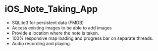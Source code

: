 # iOS_Note_Taking_App
- SQLite3 for persistent data (FMDB)
- Access existing images to be able to add images
- Provide a location where the note is taken.
- 100% responsive map loading and progress bar on separate threads.
- Audio recording and playing.
